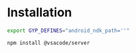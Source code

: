 # Installation

```sh
export GYP_DEFINES="android_ndk_path=''"
```

```sh
npm install @vsacode/server
```
